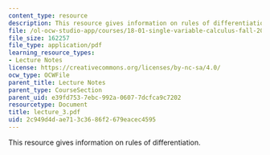 ```yaml
---
content_type: resource
description: This resource gives information on rules of differentiation.
file: /ol-ocw-studio-app/courses/18-01-single-variable-calculus-fall-2005/2c949d4dae713c3686f2679eacec4595_lecture_3.pdf
file_size: 162257
file_type: application/pdf
learning_resource_types:
- Lecture Notes
license: https://creativecommons.org/licenses/by-nc-sa/4.0/
ocw_type: OCWFile
parent_title: Lecture Notes
parent_type: CourseSection
parent_uid: e39fd753-7ebc-992a-0607-7dcfca9c7202
resourcetype: Document
title: lecture_3.pdf
uid: 2c949d4d-ae71-3c36-86f2-679eacec4595
---
```

This resource gives information on rules of differentiation.